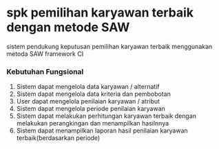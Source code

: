 # spk pemilihan karyawan terbaik dengan metode SAW 
sistem pendukung keputusan pemilihan karyawan terbaik menggunakan metoda SAW framework CI

### Kebutuhan Fungsional
1.	Sistem dapat mengelola data karyawan / alternatif
2.	Sistem dapat mengelola data kriteria dan pembobotan
3.	User dapat mengelola penilaian karyawan / atribut
4.	Sistem dapat mengelola periode penilaian karyawan
5.	Sistem dapat melakukan perhitungan karyawan terbaik dengan melakukan perangkingan dan menampilkan hasilnnya
6.	Sistem dapat menampilkan laporan hasil penilaian karyawan terbaik(berdasarkan periode)